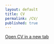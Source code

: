 ```yaml
---
layout: default
title: CV
permalink: /CV/
published: true
---
```


<div class="cv-container">
    <a href="{{ '/assets/cv.pdf' | relative_url }}" target="_blank">Open CV in a new tab</a>
</div>